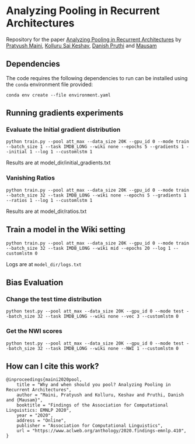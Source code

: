 # Analyzing Pooling in Recurrent Architectures

Repository for the paper [Analyzing Pooling in Recurrent Architectures](https://arxiv.org/abs/2005.00159) by [Pratyush Maini](https://pratyush911.github.io), [Kolluru Sai Keshav](https://saikeshav.github.io/), [Danish Pruthi](https://www.cs.cmu.edu/~ddanish/) and [Mausam](http://www.cse.iitd.ac.in/~mausam/)


## Dependencies
The code requires the following dependencies to run can be installed using the `conda` environment file provided:
```
conda env create --file environment.yaml
```

## Running gradients experiments

### Evaluate the Initial gradient distribution
```
python train.py --pool att_max --data_size 20K --gpu_id 0 --mode train --batch_size 1 --task IMDB_LONG --wiki none --epochs 5 --gradients 1 --initial 1 --log 1 --customlstm 1
```
Results are at model_dir/initial_gradients.txt

### Vanishing Ratios
```
python train.py --pool att_max --data_size 20K --gpu_id 0 --mode train --batch_size 32 --task IMDB_LONG --wiki none --epochs 5 --gradients 1 --ratios 1 --log 1 --customlstm 1
```
Results are at model_dir/ratios.txt

## Train a model in the Wiki setting
```
python train.py --pool att_max --data_size 20K --gpu_id 0 --mode train --batch_size 32 --task IMDB_LONG --wiki mid --epochs 20 --log 1 --customlstm 0
```
Logs are at `model_dir/logs.txt`

## Bias Evaluation

### Change the test time distribution
```
python test.py --pool att_max --data_size 20K --gpu_id 0 --mode test --batch_size 32 --task IMDB_LONG --wiki none --vec 3 --customlstm 0
```

### Get the NWI scores
```
python test.py --pool att_max --data_size 20K --gpu_id 0 --mode test --batch_size 32 --task IMDB_LONG --wiki none --NWI 1 --customlstm 0
```

## How can I cite this work?
```
@inproceedings{maini2020pool,
    title = "Why and when should you pool? Analyzing Pooling in Recurrent Architectures",
    author = "Maini, Pratyush and Kolluru, Keshav and Pruthi, Danish and {Mausam}",
    booktitle = "Findings of the Association for Computational Linguistics: EMNLP 2020",
    year = "2020",
    address = "Online",
    publisher = "Association for Computational Linguistics",
    url = "https://www.aclweb.org/anthology/2020.findings-emnlp.410",
}
```
